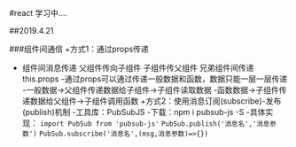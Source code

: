 #react 学习中.... 

##2019.4.21
 
###组件间通信
 +方式1：通过props传递
  - 组件间消息传递 父组件传向子组件 子组件传父组件  兄弟组件间传递  this.props
  -通过props可以通过传递一般数据和函数，数据只能一层一层传递
  -一般数据->父组件传递数据给子组件->子组件读取数据
  -函数数据->子组件传递数据给父组件->子组件调用函数 
 +方式2：使用消息订阅(subscribe)-发布(publish)机制
  -工具库：PubSubJS
  -下载：npm i pubsub-js -S
  -具体实现：
  `import PubSub from 'pubsub-js'`
  `PubSub.publish('消息名','消息参数')`
  `PubSub.subscribe('消息名',(msg,消息参数)=>{})`
